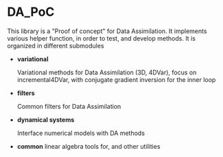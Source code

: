 # DA_PoC
This library is a "Proof of concept" for Data Assimilation. It implements various helper function, in order to test, and develop methods.
It is organized in different submodules
 - **variational**

    Variational methods for Data Assimilation (3D, 4DVar), focus on incremental4DVar, with conjugate gradient inversion for the inner loop

 - **filters**

    Common filters for Data Assimilation

 - **dynamical systems**

    Interface numerical models with DA methods

 - **common**
    linear algebra tools for, and other utilities
